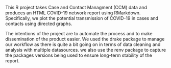 This R project takes Case and Contact Managment (CCM) data and produces an HTML COVID-19 network report using RMarkdown. Specifically, we plot the potential transmission of COVID-19 in cases and contacts using directed graphs.

The intentions of the project are to automate the process and to make dissemination of the product easier. We used the drake package to manage our workflow as there is quite a bit going on in terms of data cleaning and analysis with multiple datasources. we also use the renv package to capture the packages versions being used to ensure long-term stability of the report.